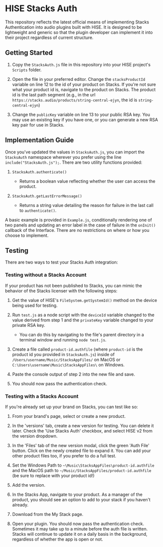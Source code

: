 # HISE Stacks Auth

This repository reflects the latest official means of implementing Stacks Authentication into audio plugins built with HISE. It is designed to be lightweight and generic so that the plugin developer can implement it into their project regardless of current structure.

## Getting Started

1. Copy the `StacksAuth.js` file in this repository into your HISE project's `Scripts` folder.

2. Open the file in your preferred editor. Change the `stacksProductId` variable on line 12 to the id of your product on Stacks. If you're not sure what your product id is, navigate to the product on Stacks. The product id is the last path segment (e.g., in the url `https://stacks.audio/products/string-central-ejyn`, the id is `string-central-ejyn`)

3. Change the `publicKey` variable on line 13 to your public RSA key. You may use an existing key if you have one, or you can generate a new RSA key pair for use in Stacks.

## Implementation Guide

Once you've updated the values in `StacksAuth.js`, you can import the `StacksAuth` namespace wherever you prefer using the line `include("StacksAuth.js");`. There are two utility functions provided:

1. `StacksAuth.authenticate()`

   - Returns a boolean value reflecting whether the user can access the product.

2. `StacksAuth.getLastErrorMessage()`
   - Returns a string value detailing the reason for failure in the last call to `authenticate()`.

A basic example is provided in `Example.js`, conditionally rendering one of two panels and updating an error label in the case of failure in the `onInit()` callback of the Interface. There are no restrictions on where or how you choose to implement.

## Testing

There are two ways to test your Stacks Auth integration:

### Testing without a Stacks Account

If your product has not been published to Stacks, you can mimic the behavior of the Stacks licenser with the following steps:

1. Get the value of HISE's `FileSystem.getSystemId()` method on the device being used for testing.

2. Run `test.js` as a node script with the `deviceId` variable changed to the value derived from step 1 and the `privateKey` variable changed to your private RSA key.

   - You can do this by navigating to the file's parent directory in a terminal window and running `node test.js`.

3. Create a file called `product-id.authfile` (where `product-id` is the product id you provided in `StacksAuth.js`) inside of `/Users/username/Music/StacksAppFiles/` on MacOS or `C:\Users\username\Music\StacksAppFiles\` on Windows.

4. Paste the console output of step 2 into the new file and save.

5. You should now pass the authentication check.

### Testing with a Stacks Account

If you're already set up your brand on Stacks, you can test like so:

1. From your brand's page, select or create a new product.

2. In the 'versions' tab, create a new version for testing. You can delete it later. Check the 'Use Stacks Auth' checkbox, and select HISE v2 from the version dropdown.

3. In the 'Files' tab of the new version modal, click the green 'Auth File' button. Click on the newly created file to expand it. You can add your other product files too, if you prefer to do a full test.

4. Set the Windows Path to `~\Music\StacksAppFiles\product-id.authfile` and the MacOS path to `~/Music/StacksAppFiles/product-id.authfile` (be sure to replace with your product id!)

5. Add the version.

6. In the Stacks App, navigate to your product. As a manager of the product, you should see an option to add to your stack if you haven't already.

7. Download from the My Stack page.

8. Open your plugin. You should now pass the authentication check. Sometimes it may take up to a minute before the auth file is written. Stacks will continue to update it on a daily basis in the background, regardless of whether the app is open or not.
